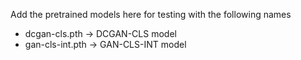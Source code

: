 Add the pretrained models here for testing with the following names   
* dcgan-cls.pth &#8594; DCGAN-CLS model
* gan-cls-int.pth &#8594; GAN-CLS-INT model
